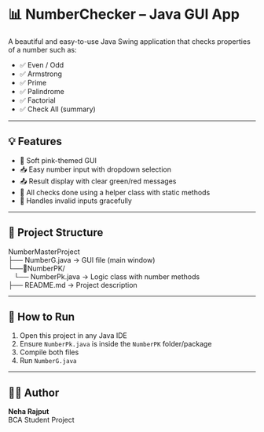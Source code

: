 # 📊 NumberChecker – Java GUI App

A beautiful and easy-to-use Java Swing application that checks properties of a number such as:
- ✅ Even / Odd
- ✅ Armstrong
- ✅ Prime
- ✅ Palindrome
- ✅ Factorial
- ✅ Check All (summary)

---

## 💡 Features

- 🎨 Soft pink-themed GUI
- 📥 Easy number input with dropdown selection
- 📤 Result display with clear green/red messages
- 🧠 All checks done using a helper class with static methods
- 🚫 Handles invalid inputs gracefully

---

## 📁 Project Structure<br>
NumberMasterProject<br>
├── NumberG.java         → GUI file (main window)     
└──📁NumberPK/<br>
    &nbsp;&nbsp;&nbsp;└── NumberPk.java   → Logic class with number methods<br>
├── README.md           → Project description<br>


---

## 🚀 How to Run

1. Open this project in any Java IDE
2. Ensure `NumberPk.java` is inside the `NumberPK` folder/package
3. Compile both files
4. Run `NumberG.java`

---

## 👩‍💻 Author

**Neha Rajput**  
BCA Student Project





